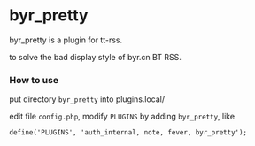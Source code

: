 # byr_pretty
byr_pretty is a plugin for tt-rss.

to solve the bad display style of byr.cn BT RSS.

### How to use

put directory `byr_pretty` into plugins.local/

edit file `config.php`, modify `PLUGINS` by adding `byr_pretty`, like

```
define('PLUGINS', 'auth_internal, note, fever, byr_pretty');
```
